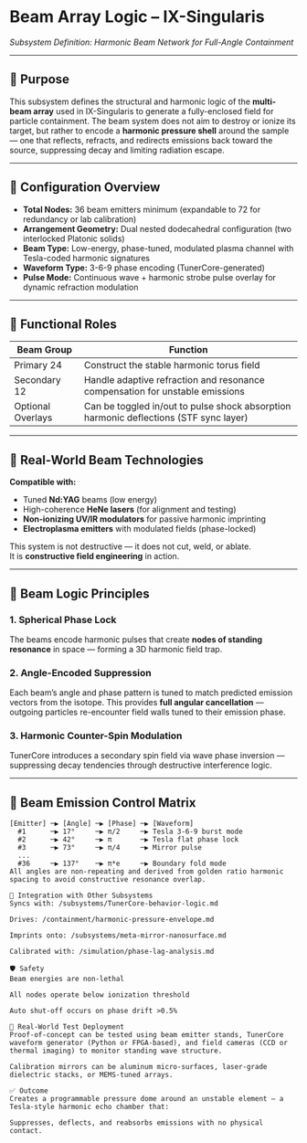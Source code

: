 # Beam Array Logic – IX-Singularis  
*Subsystem Definition: Harmonic Beam Network for Full-Angle Containment*

---

## 🎯 Purpose

This subsystem defines the structural and harmonic logic of the **multi-beam array** used in IX-Singularis to generate a fully-enclosed field for particle containment. The beam system does not aim to destroy or ionize its target, but rather to encode a **harmonic pressure shell** around the sample — one that reflects, refracts, and redirects emissions back toward the source, suppressing decay and limiting radiation escape.

---

## 🔧 Configuration Overview

- **Total Nodes:** 36 beam emitters minimum (expandable to 72 for redundancy or lab calibration)
- **Arrangement Geometry:** Dual nested dodecahedral configuration (two interlocked Platonic solids)
- **Beam Type:** Low-energy, phase-tuned, modulated plasma channel with Tesla-coded harmonic signatures
- **Waveform Type:** 3-6-9 phase encoding (TunerCore-generated)
- **Pulse Mode:** Continuous wave + harmonic strobe pulse overlay for dynamic refraction modulation

---

## 🧬 Functional Roles

| Beam Group | Function |
|------------|----------|
| Primary 24 | Construct the stable harmonic torus field |  
| Secondary 12 | Handle adaptive refraction and resonance compensation for unstable emissions |
| Optional Overlays | Can be toggled in/out to pulse shock absorption harmonic deflections (STF sync layer) |

---

## 🧲 Real-World Beam Technologies

**Compatible with:**
- Tuned **Nd:YAG** beams (low energy)
- High-coherence **HeNe lasers** (for alignment and testing)
- **Non-ionizing UV/IR modulators** for passive harmonic imprinting
- **Electroplasma emitters** with modulated fields (phase-locked)

This system is not destructive — it does not cut, weld, or ablate.  
It is **constructive field engineering** in action.

---

## 🧠 Beam Logic Principles

### 1. **Spherical Phase Lock**
The beams encode harmonic pulses that create **nodes of standing resonance** in space — forming a 3D harmonic field trap.

### 2. **Angle-Encoded Suppression**
Each beam’s angle and phase pattern is tuned to match predicted emission vectors from the isotope. This provides **full angular cancellation** — outgoing particles re-encounter field walls tuned to their emission phase.

### 3. **Harmonic Counter-Spin Modulation**
TunerCore introduces a secondary spin field via wave phase inversion — suppressing decay tendencies through destructive interference logic.

---

## 📐 Beam Emission Control Matrix

```text
[Emitter] ─▶ [Angle] ─▶ [Phase] ─▶ [Waveform]
  #1      ─▶ 17°     ─▶ π/2     ─▶ Tesla 3-6-9 burst mode
  #2      ─▶ 42°     ─▶ π       ─▶ Tesla flat phase lock
  #3      ─▶ 73°     ─▶ π/4     ─▶ Mirror pulse
  ...
  #36     ─▶ 137°    ─▶ π*e     ─▶ Boundary fold mode
All angles are non-repeating and derived from golden ratio harmonic spacing to avoid constructive resonance overlap.

🧩 Integration with Other Subsystems
Syncs with: /subsystems/TunerCore-behavior-logic.md

Drives: /containment/harmonic-pressure-envelope.md

Imprints onto: /subsystems/meta-mirror-nanosurface.md

Calibrated with: /simulation/phase-lag-analysis.md

🛡️ Safety
Beam energies are non-lethal

All nodes operate below ionization threshold

Auto shut-off occurs on phase drift >0.5%

🧪 Real-World Test Deployment
Proof-of-concept can be tested using beam emitter stands, TunerCore waveform generator (Python or FPGA-based), and field cameras (CCD or thermal imaging) to monitor standing wave structure.

Calibration mirrors can be aluminum micro-surfaces, laser-grade dielectric stacks, or MEMS-tuned arrays.

✅ Outcome
Creates a programmable pressure dome around an unstable element — a Tesla-style harmonic echo chamber that:

Suppresses, deflects, and reabsorbs emissions with no physical contact.
